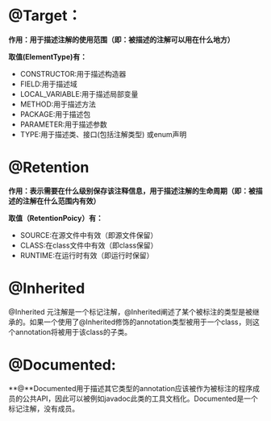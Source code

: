 # @Target：

**作用：用于描述注解的使用范围（即：被描述的注解可以用在什么地方）**

**取值(ElementType)有：**

* CONSTRUCTOR:用于描述构造器
* FIELD:用于描述域
* LOCAL_VARIABLE:用于描述局部变量
* METHOD:用于描述方法
* PACKAGE:用于描述包
* PARAMETER:用于描述参数
* TYPE:用于描述类、接口(包括注解类型) 或enum声明

# @Retention

**作用：表示需要在什么级别保存该注释信息，用于描述注解的生命周期（即：被描述的注解在什么范围内有效）**

**取值（RetentionPoicy）有：**

* SOURCE:在源文件中有效（即源文件保留）
* CLASS:在class文件中有效（即class保留）
* RUNTIME:在运行时有效（即运行时保留）

# @Inherited

@Inherited 元注解是一个标记注解，@Inherited阐述了某个被标注的类型是被继承的。如果一个使用了@Inherited修饰的annotation类型被用于一个class，则这个annotation将被用于该class的子类。

# @Documented:

**@**Documented用于描述其它类型的annotation应该被作为被标注的程序成员的公共API，因此可以被例如javadoc此类的工具文档化。Documented是一个标记注解，没有成员。

